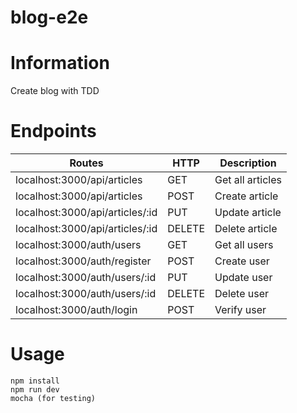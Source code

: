 # blog-e2e

# Information

Create blog with TDD

# Endpoints

| Routes                          | HTTP   | Description      |
|---------------------------------|--------|------------------|
| localhost:3000/api/articles     | GET    | Get all articles |
| localhost:3000/api/articles     | POST   | Create article   |
| localhost:3000/api/articles/:id | PUT    | Update article   |
| localhost:3000/api/articles/:id | DELETE | Delete article   |
| localhost:3000/auth/users       | GET    | Get all users    |
| localhost:3000/auth/register    | POST   | Create user      |
| localhost:3000/auth/users/:id   | PUT    | Update user      |
| localhost:3000/auth/users/:id   | DELETE | Delete user      |
| localhost:3000/auth/login       | POST   | Verify user      |

# Usage

```
npm install
npm run dev
mocha (for testing)

```
